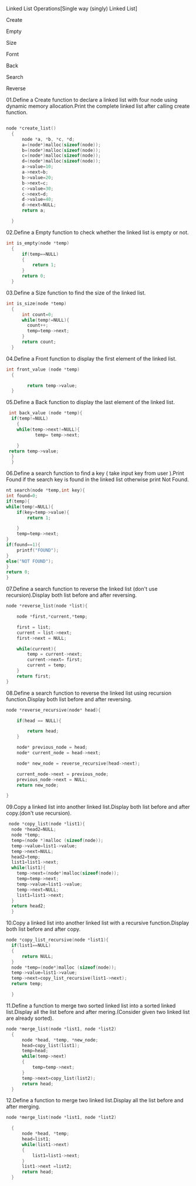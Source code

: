 Linked List Operations[Single way (singly) Linked List]

Create

Empty

Size

Fornt

Back

Search

Reverse

01.Define a Create function to declare a linked list with four node using dynamic memory allocation.Print the complete linked list after calling create function.

```C

node *create_list()
  {
      node *a, *b, *c, *d;
      a=(node*)malloc(sizeof(node));
      b=(node*)malloc(sizeof(node));
      c=(node*)malloc(sizeof(node));
      d=(node*)malloc(sizeof(node));
      a->value=10;
      a->next=b;
      b->value=20;
      b->next=c;
      c->value=30;
      c->next=d;
      d->value=40;
      d->next=NULL;
      return a;

  }
```

02.Define a Empty function to check whether the linked list is empty or not.

```C
int is_empty(node *temp)
  {
      if(temp==NULL)
      {
          return 1;
      }
      return 0;
  }
```

03.Define a Size function to  find the size of the linked list.

```C
int is_size(node *temp)
  {
      int count=0;
      while(temp!=NULL){
        count++;
        temp=temp->next;
      }
      return count;
  }
```

04.Define a Front function to display the first element of the linked list.

```C
int front_value (node *temp)
  {

        return temp->value;
  }

```

05.Define a Back function to display the last element of the linked list.

```C
 int back_value (node *temp){
  if(temp!=NULL)
    {
    while(temp->next!=NULL){
           temp= temp->next;

    }
 return temp->value;
  }
  }
```

06.Define a search function to find a key ( take input key from user ).Print Found if the search key is found in the linked list otherwise print Not Found.

```C
nt search(node *temp,int key){
int found=0;
if(temp){
while(temp!=NULL){
    if(key=temp->value){
        return 1;

    }
    temp=temp->next;
}
if(found==1){
    printf("FOUND");
}
else("NOT FOUND");
}
return 0;
}
```

07.Define a search function to reverse the linked list (don't use recursion).Display both list before and after reversing.

```C
node *reverse_list(node *list){

    node *first,*current,*temp;

    first = list;
    current = list->next;
    first->next = NULL;

    while(current){
        temp = current->next;
        current->next= first;
        current = temp;
    }
    return first;
}
```

08.Define a search function to reverse the linked list using recursion function.Display both list before and after reversing.

```C
node *reverse_recursive(node* head){

    if(head == NULL){

        return head;
    }

    node* previous_node = head;
    node* current_node = head->next;

    node* new_node = reverse_recursive(head->next);

    current_node->next = previous_node;
    previous_node->next = NULL;
    return new_node;

}
```

09.Copy a linked list into another linked list.Display both list before and after copy.(don't use recursion).

```C
 node *copy_list(node *list1){
  node *head2=NULL;
  node *temp;
  temp=(node *)malloc (sizeof(node));
  temp->value=list1->value;
  temp->next=NULL;
  head2=temp;
  list1=list1->next;
  while(list1){
    temp->next=(node*)malloc(sizeof(node));
    temp=temp->next;
    temp->value=list1->value;
    temp->next=NULL;
    list1=list1->next;
  }
  return head2;
  }

```

10.Copy a linked list into another linked list with a recursive function.Display both list before and after copy.

```C
node *copy_list_recursive(node *list1){
  if(list1==NULL)
  {
      return NULL;
  }
  node *temp=(node*)malloc (sizeof(node));
  temp->value=list1->value;
  temp->next=copy_list_recursive(list1->next);
  return temp;

  }
```

11.Define a function to merge two sorted linked list into a sorted linked list.Display all the list before and after mering.(Consider given two linked list are already sorted).

```C
node *merge_list(node *list1, node *list2)
  {
      node *head, *temp, *new_node;
      head=copy_list(list1);
      temp=head;
      while(temp->next)
      {
          temp=temp->next;
      }
      temp->next=copy_list(list2);
      return head;
  }

```

12.Define a function to merge two linked list.Display all the list before and after merging.

```C
node *merge_list(node *list1, node *list2)

  {
      node *head, *temp;
      head=list1;
      while(list1->next)
      {
          list1=list1->next;
      }
      list1->next =list2;
      return head;
  }
```
